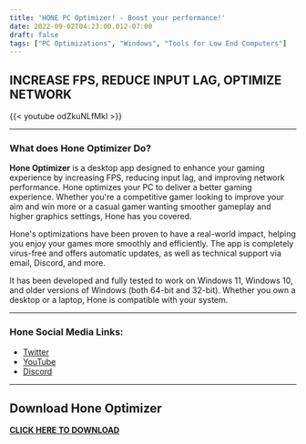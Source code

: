 ```yaml
---
title: 'HONE PC Optimizer! - Boost your performance!'
date: 2022-09-02T04:23:00.012-07:00
draft: false
tags: ["PC Optimizations", "Windows", "Tools for Low End Computers"]
---
```


## **INCREASE FPS, REDUCE INPUT LAG, OPTIMIZE NETWORK** 

{{< youtube odZkuNLfMkI >}}

---

### What does Hone Optimizer Do?

**Hone Optimizer** is a desktop app designed to enhance your gaming experience by increasing FPS, reducing input lag, and improving network performance. Hone optimizes your PC to deliver a better gaming experience. Whether you're a competitive gamer looking to improve your aim and win more or a casual gamer wanting smoother gameplay and higher graphics settings, Hone has you covered.

Hone's optimizations have been proven to have a real-world impact, helping you enjoy your games more smoothly and efficiently. The app is completely virus-free and offers automatic updates, as well as technical support via email, Discord, and more.

It has been developed and fully tested to work on Windows 11, Windows 10, and older versions of Windows (both 64-bit and 32-bit). Whether you own a desktop or a laptop, Hone is compatible with your system.

---

### Hone Social Media Links:
- [Twitter](https://twitter.com/gethonegg)
- [YouTube](https://www.youtube.com/c/GetHoneGG)
- [Discord](https://discord.hone.gg/)

---

## **Download Hone Optimizer**  
[**CLICK HERE TO DOWNLOAD**](http://github.com/auraside/HoneCtrl/releases/latest/download/HoneCtrl.Bat)
